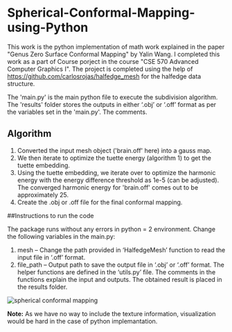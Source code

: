 # Spherical-Conformal-Mapping-using-Python

This work is the python implementation of math work explained in the paper "Genus Zero Surface Conformal Mapping" by Yalin Wang. I completed this work as a part of Course porject in the course "CSE 570 Advanced Computer Graphics I". The project is completed using the help of https://github.com/carlosrojas/halfedge_mesh for the halfedge data structure.

The 'main.py' is the main python file to execute the subdivision algorithm. The 'results' folder stores the outputs in either ‘.obj’ or ‘.off’ format as per the variables set in the 'main.py'. The comments.

## Algorithm

1)	Converted the input mesh object ('brain.off' here) into a gauss map.
2)	We then iterate to optimize the tuette energy (algorithm 1) to get the tuette embedding.
3)	Using the tuette embedding, we iterate over to optimize the harmonic energy with the energy difference threshold as 1e-5 (can be adjusted). The converged harmonic energy for 'brain.off' comes out to be approximately 25.
4)	Create the .obj or .off file for the final conformal mapping.

##Instructions to run the code

The package runs without any errors in python = 2 environment. Change the following variables in the main.py:
1)	mesh – Change the path provided in ‘HalfedgeMesh’ function to read the input file in ‘.off’ format. 
2)	file_path – Output path to save the output file in ‘.obj’ or ‘.off’ format.
The helper functions are defined in the ‘utils.py’ file. The comments in the functions explain the input and outputs.
The obtained result is placed in the results folder.

![spherical conformal mapping](https://github.com/vasavamsi/Spherical-Conformal-Mapping-using-Python/assets/58003228/ff89d084-0b04-476c-bb9c-61943a20a0b1)

**Note:** As we have no way to include the texture information, visualization would be hard in the case of python implemantation.
